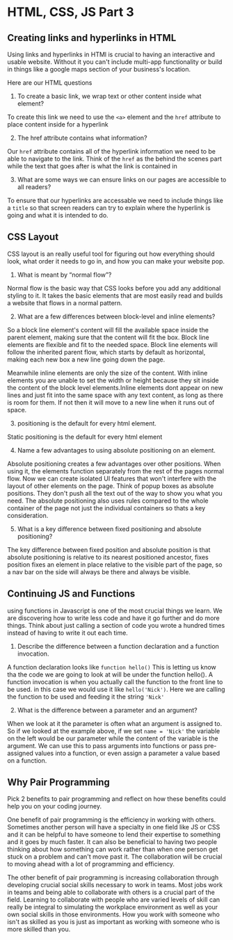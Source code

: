 # HTML, CSS, JS Part 3

## Creating links and hyperlinks in HTML

Using links and hyperlinks in HTMl is crucial to having an interactive and usable website. Without it you can't include multi-app functionality or build in things like a google maps section of your business's location.

Here are our HTML questions

1. To create a basic link, we wrap text or other content inside what element?
   
To create this link we need to use the `<a>` element and the `href` attribute to place content inside for a hyperlink

2. The href attribute contains what information?

Our `href` attribute contains all of the hyperlink information we need to be able to navigate to the link. Think of the `href` as the behind the scenes part while the text that goes after is what the link is contained in

3. What are some ways we can ensure links on our pages are accessible to all readers?

To ensure that our hyperlinks are accessable we need to include things like a `title` so that screen readers can try to explain where the hyperlink is going and what it is intended to do.

## CSS Layout

CSS layout is an really useful tool for figuring out how everything should look, what order it needs to go in, and how you can make your website pop.

1. What is meant by “normal flow”?

Normal flow is the basic way that CSS looks before you add any additional styling to it. It takes the basic elements that are most easily read and builds a website that flows in a normal pattern.

2. What are a few differences between block-level and inline elements?

So a block line element's content will fill the available space inside the parent element, making sure that the content will fit the box. Block line elements are flexible and fit to the needed space. Block line elements will follow the inherited parent flow, which starts by default as horizontal, making each new box a new line going down the page.

 Meanwhile inline elements are only the size of the content. With inline elements you are unable to set the width or height because they sit inside the content of the block level elements.Inline elements dont appear on new lines and just fit into the same space with any text content, as long as there is room for them. If not then it will move to a new line when it runs out of space.

3.  positioning is the default for every html element.

Static positioning is the default for every html element

4. Name a few advantages to using absolute positioning on an element.

Absolute positioning creates a few advantages over other positions. When using it, the elements function separately from the rest of the pages normal flow. Now we can create isolated UI features that won't interfere with the layout of other elements on the page. Think of popup boxes as absolute positions. They don't push all the text out of the way to show you what you need.
The absolute positioning also uses rules compared to the whole container of the page not just the individual containers so thats a key consideration.

5. What is a key difference between fixed positioning and absolute positioning?

The key difference between fixed position and absolute position is that absolute positioning is relative to its nearest positioned ancestor, fixes position fixes an element in place relative to the visible part of the page, so a nav bar on the side will always be there and always be visible.

## Continuing JS and Functions

using functions in Javascript is one of the most crucial things we learn. We are discovering how to write less code and have it go further and do more things. Think about just calling a section of code you wrote a hundred times instead of having to write it out each time.

1. Describe the difference between a function declaration and a function invocation.

A function declaration looks like `function hello()` This is letting us know tha the code we are going to look at will be under the function hello(). A function invocation is when you actually call the function to the front line to be used. in this case we would use it like
`hello('Nick')`. Here we are calling the function to be used and feeding it the string `'Nick'`

2. What is the difference between a parameter and an argument?

When we look at it the parameter is often what an argument is assigned to. So if we looked at the example above, if we set `name = 'Nick'` the variable on the left would be our parameter while the content of the variable is the argument. We can use this to pass arguments into functions or pass pre-assigned values into a function, or even assign a parameter a value based on a function.

## Why Pair Programming

Pick 2 benefits to pair programming and reflect on how these benefits could help you on your coding journey.

One benefit of pair programming is the efficiency in working with others. Sometimes another person will have a specialty in one field like JS or CSS and it can be helpful to have someone to lend their expertise to something and it goes by much faster. It can also be beneficial to having two people thinking about how something can work rather than when one person get stuck on a problem and can't move past it. The collaboration will be crucial to moving ahead with a lot of programming and efficiency.

The other benefit of pair programming is increasing collaboration through developing crucial social skills necessary to work in teams. Most jobs work in teams and being able to collaborate with others is a crucial part of the field. Learning to collaborate with people who are varied levels of skill can really be integral to simulating the workplace environment as well as your own social skills in those environments. How you work with someone who isn't as skilled as you is just as important as working with someone who is more skilled than you.
